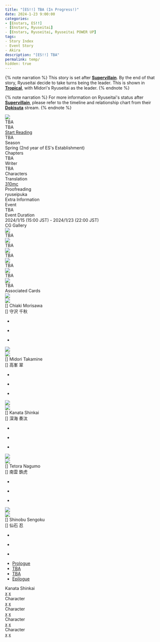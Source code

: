 ```yaml
---
title: "[ES!!] TBA (In Progress!)"
date: 2024-1-23 9:00:00
categories:
- [Enstars, ES!!]
- [Enstars, Ryuseitai]
- [Enstars, Ryuseitai, Ryuseitai POWER UP]
tags:
- Story Index
- Event Story
- Akira
description: "[ES!!] TBA"
permalink: temp/
hidden: true
---
```

<div class="preview-wrapper reverse" style="--storyColor:#5ac189;--storyColor-rgb:90,193,137;--storyColor-h:147.4;--storyColor-s:45.4%;--storyColor-l:55.5%;">
    <div class="grid-wrapper">
        <div class="preview-background" style="background-image: url('/img/es/eventstory/eventname/kanatabcgframe.jpg')"></div>
        <div class="preview-box">
            <div class="title-area">
                <div class="title-area__title">TBA</div>
                <div class="title-area__subtitle">TBA</div>
                <div class="title-area__start"><a href="TBA">Start Reading</a></div>
            </div>
            <div class="info-area">
                <div class="synopsis">
                    TBA
                </div>
                <div class="info">
                    <div class="info-item season">
                        <div class="label">
                            Season
                        </div>
                        <div class="value">
                            Spring (2nd year of ES's Establishment)
                        </div>
                    </div>
                    <div class="info-item chapters">
                        <div class="label">
                            Chapters
                        </div>
                        <div class="value">
                            TBA
                        </div>
                    </div>
                    <div class="info-item writer">
                        <div class="label">
                            Writer
                        </div>
                        <div class="value">
                            Akira
                        </div>
                    </div>
                    <div class="info-item characters">
                        <div class="label">
                            Characters
                        </div>
                        <div class="value">
                        <a href="/categories/Enstars/Chiaki" character="Chiaki"></a>
                        <a href="/categories/Enstars/Midori" character="Midori"></a>
                        <a href="/categories/Enstars/Kanata" character="Kanata"></a>
                        <a href="/categories/Enstars/Tetora" character="Tetora"></a>
                        <a href="/categories/Enstars/Shinobu" character="Shinobu"></a>
                        </div>
                    </div>
                    <div class="info-item tl">
                        <div class="label">
                            Translation
                        </div>
                        <div class="value">
                            <a href="/about">310mc</a>
                        </div>
                    </div>
                    <div class="info-item pr">
                        <div class="label">
                            Proofreading
                        </div>
                        <div class="value">
                            ryuseipuka
                        </div>
                    </div>
                </div>
            </div>
        </div>
    </div>
</div>

<!-- more -->

{% note narration %}
This story is set after <b><a href="/supervillain" target="_blank">Supervillain</a></b>. By the end of that story, Ryuseitai decide to take turns being the leader. This is shown in <b><a href="/tropical" target="_blank">Tropical</a></b>, with Midori's Ryuseitai as the leader.
{% endnote %}

{% note narration %}
For more information on Ryuseitai's status after <b><a href="/supervillain" target="_blank">Supervillain</a></b>, please refer to the timeline and relationship chart from their <b><a href="/dokisuta_ryuseitai" target="_blank">Dokisuta</a></b> stream.
{% endnote %}

<style>
    .preview-wrapper {
        display: none;
    }
    @media (max-width: 567px) {
        .post-block {
            padding: 5px 10px 8px !important;
        }
    }
</style>
<div class="story-wrapper" style="--storyColor:#5ac189;--storyColor-rgb:90,193,137;--storyColor-h:147.4;--storyColor-s:45.4%;--storyColor-l:55.5%;">
    <div class="grid-wrapper">
        <div class="story-background" style="background: top/cover url(/img/es/eventstory/eventname/kanataorigcg.jpg)"></div>
        <div class="story-box">
            <div class="story-cover">
                <div><img src="/img/es/eventstory/eventname/kanatabcgframe.jpg"></div>
            </div>
            <div class="title-area">
                <div class="title-area__title">TBA</div>
                <div class="title-area__subtitle">TBA</div>
                <div class="title-area__start">
                    <a href="TBA">Start Reading</a>
                </div>
            </div>
            <div class="info-area">
                <div class="synopsis">
                    TBA
                </div>
                <div class="info">
                    <div class="info-item season">
                        <div class="label">
                            Season
                        </div>
                        <div class="value">
                            Spring (2nd year of ES's Establishment)
                        </div>
                    </div>
                    <div class="info-item chapters">
                        <div class="label">
                            Chapters
                        </div>
                        <div class="value">
                            TBA
                        </div>
                    </div>
                    <div class="info-item writer">
                        <div class="label">
                            Writer
                        </div>
                        <div class="value">
                            TBA
                        </div>
                    </div>
                    <div class="info-item characters">
                        <div class="label">
                            Characters
                        </div>
                        <div class="value">
                        <a href="/categories/Enstars/Chiaki" character="Chiaki"></a>
                        <a href="/categories/Enstars/Midori" character="Midori"></a>
                        <a href="/categories/Enstars/Kanata" character="Kanata"></a>
                        <a href="/categories/Enstars/Tetora" character="Tetora"></a>
                        <a href="/categories/Enstars/Shinobu" character="Shinobu"></a>
                        </div>
                    </div>
                    <div class="info-item tl">
                        <div class="label">
                            Translation
                        </div>
                        <div class="value">
                          <a href="/about">310mc</a>
                        </div>
                    </div>
                    <div class="info-item pr">
                        <div class="label">
                            Proofreading
                        </div>
                        <div class="value">
                            ryuseipuka
                        </div>
                    </div>
                </div>
                <div class="extra-area">
                    <div class="tab-header">
                        <div class="tab-header__name">Extra Information</div>
                    </div>
                    <div class="tab-content">
                        <div class="tab-item">
                            <div class="label">
                                Event
                            </div>
                            <div class="value">
                                TBA
                            </div>
                        </div>
                        <div class="tab-item">
                            <div class="label">
                                Event Duration
                            </div>
                            <div class="value">
                                2024/1/15 (15:00 JST) - 2024/1/23 (22:00 JST)
                            </div>
                        </div>
                    </div>
                </div>
                <div class="cg-gallery">
                    <div class="tab-header">
                        <div class="tab-header__name">CG Gallery</div>
                    </div>
                    <div class="tab-content">
                        <div class="gallery">
                            <div class="gallery-item">
                                <div class="image">
                                    <img src="/img/es/eventstory/eventname/kanataorigcg.jpg">
                                </div>
                                <div class="caption">
                                    TBA
                                </div>
                            </div>
                            <div class="gallery-item">
                                <div class="image">
                                    <img src="/img/es/eventstory/eventname/chiakiorigcg.jpg">
                                </div>
                                <div class="caption">
                                    TBA
                                </div>
                            </div>
                            <div class="gallery-item">
                                <div class="image">
                                    <img src="/img/es/eventstory/eventname/midoriorigcg.jpg">
                                </div>
                                <div class="caption">
                                    TBA
                                </div>
                            </div>
                            <div class="gallery-item">
                                <div class="image">
                                    <img src="/img/es/eventstory/eventname/chiakibcg.jpg">
                                </div>
                                <div class="caption">
                                    TBA
                                </div>
                            </div>
                            <div class="gallery-item">
                                <div class="image">
                                    <img src="/img/es/eventstory/eventname/midoribcg.jpg">
                                </div>
                                <div class="caption">
                                    TBA
                                </div>
                            </div>
                            <div class="gallery-item">
                                <div class="image">
                                    <img src="/img/es/eventstory/eventname/kanatabcg.jpg">
                                </div>
                                <div class="caption">
                                    TBA
                                </div>
                            </div>
                        </div>
                    </div>
                </div>
                <div class="story-cards">
                    <div class="tab-header">
                        <div class="tab-header__name">Associated Cards</div>
                    </div>
                    <div class="tab-content">
                        <div class="cards">
                            <div class="cards-item">
                                <div class="image">
                                    <div class="single unbloomed">
                                        <img src="/img/es/eventstory/eventname/kanatacard.jpg">
                                    </div>
                                    <div class="single bloomed">
                                        <img src="/img/es/eventstory/eventname/kanatabcard.jpg">
                                    </div>
                                    <div class="quotes__wrapper">
                                        <div class="quotes">
                                            <div class="unbloomed"><!--TBA--></div>
                                            <div class="bloomed"><!--TBA--></div>
                                        </div>
                                    </div>
                                </div>
                                <div class="lightbox">
                                    <div class="card__name">[] Chiaki Morisawa</div>
                                    <div class="card__jp">[] 守沢 千秋</div>
                                    <div class="skills">
                                        <ul>
                                            <li id="center">
                                                <div class="name"><!--TBA--></div>
                                                <div class="desc"></div>
                                            </li>
                                            <li id="live">
                                                <div class="name"><!--TBA--></div>
                                                <div class="desc"></div>
                                            </li>
                                            <li id="lesson">
                                                <div class="name"><!--TBA--></div>
                                                <div class="desc"></div>
                                            </li>
                                        </ul>
                                    </div>
                                </div>
                            </div>
                            <div class="cards-item">
                                <div class="image">
                                    <div class="single unbloomed">
                                        <img src="/img/es/eventstory/eventname/midoricard.jpg">
                                    </div>
                                    <div class="single bloomed">
                                        <img src="/img/es/eventstory/eventname/midoribcard.jpg">
                                    </div>
                                    <div class="quotes__wrapper">
                                        <div class="quotes">
                                            <div class="unbloomed"><!--TBA--></div>
                                            <div class="bloomed"><!--TBA--></div>
                                        </div>
                                    </div>
                                </div>
                                <div class="lightbox">
                                    <div class="card__name">[] Midori Takamine</div>
                                    <div class="card__jp">[] 高峯 翠</div>
                                    <div class="skills">
                                        <ul>
                                            <li id="center">
                                                <div class="name"><!--TBA--></div>
                                                <div class="desc"></div>
                                            </li>
                                            <li id="live">
                                                <div class="name"><!--TBA--></div>
                                                <div class="desc"></div>
                                            </li>
                                            <li id="lesson">
                                                <div class="name"><!--TBA--></div>
                                                <div class="desc"></div>
                                            </li>
                                        </ul>
                                    </div>
                                </div>
                            </div>
                            <div class="cards-item">
                                <div class="image">
                                    <div class="single unbloomed">
                                        <img src="/img/es/eventstory/eventname/kanatacard.jpg">
                                    </div>
                                    <div class="single bloomed">
                                        <img src="/img/es/eventstory/eventname/kanatabcard.jpg">
                                    </div>
                                    <div class="quotes__wrapper">
                                        <div class="quotes">
                                            <div class="unbloomed"><!--TBA--></div>
                                            <div class="bloomed"><!--TBA--></div>
                                        </div>
                                    </div>
                                </div>
                                <div class="lightbox">
                                    <div class="card__name">[] Kanata Shinkai</div>
                                    <div class="card__jp">[] 深海 奏汰</div>
                                    <div class="skills">
                                        <ul>
                                            <li id="center">
                                                <div class="name"><!--TBA--></div>
                                                <div class="desc"></div>
                                            </li>
                                            <li id="live">
                                                <div class="name"><!--TBA--></div>
                                                <div class="desc"></div>
                                            </li>
                                            <li id="lesson">
                                                <div class="name"><!--TBA--></div>
                                                <div class="desc"></div>
                                            </li>
                                        </ul>
                                    </div>
                                </div>
                            </div>
                            <div class="cards-item">
                                <div class="image">
                                    <div class="single unbloomed">
                                        <img src="/img/es/eventstory/eventname/tetoracard.jpg">
                                    </div>
                                    <div class="single bloomed">
                                        <img src="/img/es/eventstory/eventname/tetorabcard.jpg">
                                    </div>
                                    <div class="quotes__wrapper">
                                        <div class="quotes">
                                            <div class="unbloomed"><!--TBA--></div>
                                            <div class="bloomed"><!--TBA--></div>
                                        </div>
                                    </div>
                                </div>
                                <div class="lightbox">
                                    <div class="card__name">[] Tetora Nagumo</div>
                                    <div class="card__jp">[] 南雲 鉄虎</div>
                                    <div class="skills">
                                        <ul>
                                            <li id="center">
                                                <div class="name"><!--TBA--></div>
                                                <div class="desc"></div>
                                            </li>
                                            <li id="live">
                                                <div class="name"><!--TBA--></div>
                                                <div class="desc"></div>
                                            </li>
                                            <li id="lesson">
                                                <div class="name"><!--TBA--></div>
                                                <div class="desc"></div>
                                            </li>
                                        </ul>
                                    </div>
                                </div>
                            </div>
                            <div class="cards-item">
                                <div class="image">
                                    <div class="single unbloomed">
                                        <img src="/img/es/eventstory/eventname/shinobucard.jpg">
                                    </div>
                                    <div class="single bloomed">
                                        <img src="/img/es/eventstory/eventname/shinobubcard.jpg">
                                    </div>
                                    <div class="quotes__wrapper">
                                        <div class="quotes">
                                            <div class="unbloomed"><!--TBA--></div>
                                            <div class="bloomed"><!--TBA--></div>
                                        </div>
                                    </div>
                                </div>
                                <div class="lightbox">
                                    <div class="card__name">[] Shinobu Sengoku</div>
                                    <div class="card__jp">[] 仙石 忍</div>
                                    <div class="skills">
                                        <ul>
                                            <li id="center">
                                                <div class="name"><!--TBA--></div>
                                                <div class="desc"></div>
                                            </li>
                                            <li id="live">
                                                <div class="name"><!--TBA--></div>
                                                <div class="desc"></div>
                                            </li>
                                            <li id="lesson">
                                                <div class="name"><!--TBA--></div>
                                                <div class="desc"></div>
                                            </li>
                                        </ul>
                                    </div>
                                </div>
                            </div>
                        </div>
                    </div>
                </div>
            </div>
            <div class="chapter-area">
                <div class="chapters">
                    <ul>
                        <li>
                            <a href="TBA" id="none">Prologue</a>
                        </li>
                        <li>
                            <a href="TBA" id="none">TBA</a>
                        </li>
                        <li>
                            <a href="TBA" id="none">TBA</a>
                        </li>
                        <li>
                            <a href="TBA" id="none">Epilogue</a>
                        </li>
                    </ul>
                </div>
                <div class="mini-talks">
                    <div class="mini-talk">
                        <div class="mt-header">Kanata Shinkai</div>
                        <div class="mt-content">
                        <div class="item">
                            <a href="minitalk/kanata_1" id="none">x</a>
                            <a href="minitalk/kanata_2" id="none">x</a>
                            </div>
                        </div>
                    </div>
                    <div class="mini-talk">
                        <div class="mt-header">Character</div>
                        <div class="mt-content">
                            <div class="item">
                            <a href="minitalk/NOTRANSLATION" id="none">x</a>
                            <a href="minitalk/NOTRANSLATION" id="none">x</a>
                            </div>
                        </div>
                    </div>
                    <div class="mini-talk">
                        <div class="mt-header">Character</div>
                        <div class="mt-content">
                            <div class="item">
                            <a href="minitalk/NOTRANSLATION" id="none">x</a>
                            <a href="minitalk/NOTRANSLATION" id="none">x</a>
                            </div>
                        </div>
                    </div>
                    <div class="mini-talk">
                        <div class="mt-header">Character</div>
                        <div class="mt-content">
                            <div class="item">
                            <a href="minitalk/NOTRANSLATION" id="none">x</a>
                            <a href="minitalk/NOTRANSLATION" id="none">x</a>
                            </div>
                        </div>
                    </div>
                    <div class="mini-talk">
                        <div class="mt-header">Character</div>
                        <div class="mt-content">
                            <div class="item">
                            <a href="minitalk/NOTRANSLATION" id="none">x</a>
                            <a href="minitalk/NOTRANSLATION" id="none">x</a>
                            </div>
                        </div>
                    </div>
                </div>
            </div>
        </div>
    </div>
</div>
